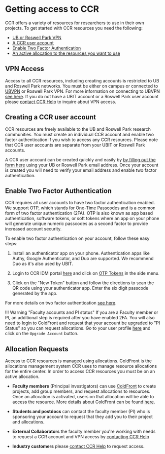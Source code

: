 # Getting access to CCR

CCR offers a variety of resources for researchers to use in their own projects.
To get started with CCR resources you need the following:

- [UB or Roswell Park VPN](#vpn-access)
- [A CCR user account](#creating-a-ccr-user-account)
- [Enable Two Factor Authentication](#enable-two-factor-authentication)
- [An active allocation to the resources you want to use](#allocation-requests)

## VPN Access

Access to all CCR resources, including creating accounts is restricted to UB
and Roswell Park networks. You must be either on campus or connected to
[UBVPN](https://www.buffalo.edu/ubit/service-guides/connecting/vpn.html) or
Roswell Park VPN. For more information on connecting to UBVPN [see here](https://www.buffalo.edu/ubit/service-guides/connecting/vpn/computer.html).
If you do not have a UBIT account or a Roswell Park user account please
[contact CCR Help](help.md) to inquire about VPN access.

## Creating a CCR user account

CCR resources are freely available to the UB and Roswell Park research
communities. You must create an individual CCR account and enable two factor
authentication if you wish to access any CCR resources. Please note that CCR
user accounts are separate from your UBIT or Roswell Park accounts. 

A CCR user account can be created quickly and easily by [by filling out the
form here](https://idm.ccr.buffalo.edu/signup) using your UB or Roswell Park
email address. Once your account is created you will need to verify your email
address and enable two factor authentication. 

## Enable Two Factor Authentication

CCR requires all user accounts to have two factor authentication enabled. We
support OTP, which stands for One-Time Passcodes and is a common form of two
factor authentication (2FA). OTP is also known as app based authentication,
software tokens, or soft tokens where an app on your phone will generate unique
numeric passcodes as a second factor to provide increased account security.

To enable two factor authentication on your account, follow these easy steps:

1. Install an authenticator app on your phone. Authentication apps like Authy,
   Google Authenticator, and Duo are supported. We recommend Duo as it's also used by UBIT.

2. Login to CCR IDM portal [here](https://idm.ccr.buffalo.edu/) and click on
   [OTP Tokens](https://idm.ccr.buffalo.edu/otp) in the side menu.

3. Click on the "New Token" button and follow the directions to scan the QR
   code using your authenticator app. Enter the six digit passcode generated by the app.

For more details on two factor authentication [see here](2fa.md).

!!! Warning "Faculty accounts and PI status"
    If you are a Faculty member or PI, an additional step is required after
    you have enabled 2FA. You will also need to login to ColdFront
    and request that your account be upgraded to "PI Status" so you can request
    allocations. Go to your user profile
    [here](https://coldfront-test.ccr.buffalo.edu/user/user-profile/) and click
    on the `Upgrade Account` button.

## Allocation Requests

Access to CCR resources is managed using allocations. ColdFront is the
allocations management system CCR uses to manage resource allocations for the
entire center. In order to access CCR resources you must be on an active
allocation. 

- __Faculty members__ (Principal investigators) can use
  [ColdFront](https://coldfront.ccr.buffalo.edu) to create projects, add group
  members, and request allocations to resources.  Once an allocation is
  activated, users on that allocation will be able to access the resource.
  More details about ColdFront can be found [here](portals/coldfront.md#request-an-allocation).

- __Students and postdocs__ can contact the faculty member (PI) who is
  sponsoring your account to request that they add you to their project and
  allocations.

- __External Collaborators__ the faculty member you're working with needs to
  request a CCR account and VPN access by [contacting CCR Help](help.md)

- __Industry customers__ please [contact CCR Help](help.md) to request access.  
